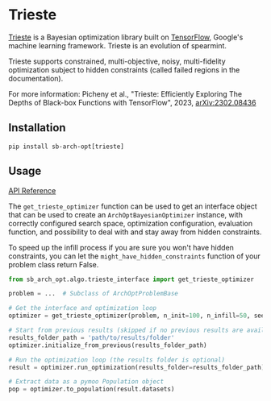 # Trieste

[Trieste](https://secondmind-labs.github.io/trieste/1.0.0/index.html) is a Bayesian optimization library built on
[TensorFlow](https://www.tensorflow.org/), Google's machine learning framework. Trieste is an evolution of spearmint.

Trieste supports constrained, multi-objective, noisy, multi-fidelity optimization subject to hidden constraints (called
failed regions in the documentation).

For more information:
Picheny et al., "Trieste: Efficiently Exploring The Depths of Black-box Functions with TensorFlow", 2023,
[arXiv:2302.08436](https://arxiv.org/abs/2302.08436)

## Installation

```
pip install sb-arch-opt[trieste]
```

## Usage

[API Reference](../api/trieste.md)

The `get_trieste_optimizer` function can be used to get an interface object that can be used to create an
`ArchOptBayesianOptimizer` instance, with correctly configured search space, optimization configuration, evaluation
function, and possibility to deal with and stay away from hidden constraints.

To speed up the infill process if you are sure you won't have hidden constraints, you can let the
`might_have_hidden_constraints` function of your problem class return False.

```python
from sb_arch_opt.algo.trieste_interface import get_trieste_optimizer

problem = ...  # Subclass of ArchOptProblemBase

# Get the interface and optimization loop
optimizer = get_trieste_optimizer(problem, n_init=100, n_infill=50, seed=42)

# Start from previous results (skipped if no previous results are available)
results_folder_path = 'path/to/results/folder'
optimizer.initialize_from_previous(results_folder_path)

# Run the optimization loop (the results folder is optional)
result = optimizer.run_optimization(results_folder=results_folder_path)

# Extract data as a pymoo Population object
pop = optimizer.to_population(result.datasets)
```
